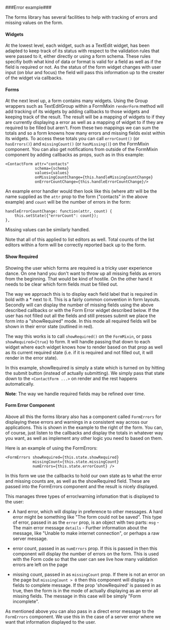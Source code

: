 ###Error example###

The forms library has several facilities to help with tracking of errors and missing values on the form.

#### Widgets ####

At the lowest level, each widget, such as a TextEdit widget, has been adapted to keep track of its status with respect to the validation rules that were passed to it, either directly or using a form schema. These rules specifiy both what kind of data or format is valid for a field as well as if the field is required or not. As the status of the form widget changes with user input (on blur and focus) the field will pass this information up to the creater of the widget via callbacks.

#### Forms ####

At the next level up, a form contains many widgets. Using the Group wrappers such as TextEditGroup within a FormMixin `renderForm` method will add tracking of its widgets by adding callbacks to those widgets and keeping track of the result. The result will be a mapping of widgets to if they are currently displaying a error as well as a mapping of widget to if they are required to be filled but aren't. From these two mappings we can sum the totals and so a form knowns how many errors and missing fields exist within its widgets. To access these totals you can call `errorCount()` (or `hasErrors()`) and `missingCount()` (or `hasMissing()`) on the FormMixin component. You can also get notifications from outside of the FormMixin component by adding callbacks as props, such as in this example:

    <ContactForm attr="contacts"
                 schema={schema}
                 values={values}
                 onMissingCountChange={this.handleMissingCountChange}
                 onErrorCountChange={this.handleErrorCountChange}/>

An example error handler would then look like this (where attr will be the name supplied as the `attr` prop to the form ("contacts" in the above example) and `count` will be the number of errors in the form:

    handleErrorCountChange: function(attr, count) {
        this.setState({"errorCount": count});
    },

Missing values can be similarly handled.

Note that all of this applied to list editors as well. Total counts of the list editors within a form will be correctly reported back up to the form.

#### Show Required ####

Showing the user which forms are required is a tricky user experience dance. On one hand you don't want to throw up all missing fields as errors from the beginning. That would be kind of hostile. On the other hand it needs to be clear which form fields must be filled out.

The way we approach this is to display each field label that is required in bold with a * next to it. This is a fairly common convention in form layouts. Secondly will can display the number of missing fields using the above described callbacks or with the Form Error widget described below. If the user has not filled out all the fields and still presses submit we place the form into a "showRequired" mode. In this mode all required fields will be shown in their error state (outlined in red).

The way this works is to call `showRequired()` on the `FormMixin`, or pass `showRequired={true}` to form. It will handle passing that down to each widget where each widget knows how to render based on that prop as well as its current required state (i.e. if it is required and not filled out, it will render in the error state).

In this example, showRequired is simply a state which is turned on by hitting the submit button (instead of actually submitting). We simply pass that state down to the `<ContactForm ...>` on render and the rest happens automatically.

**Note**: The way we handle required fields may be refined over time.

#### Form Error Component ####

Above all this the forms library also has a component called `FormErrors` for displaying these errors and warnings in a consistent way across our applications. This is shown in the example to the right of the form. You can, of course, just listen to the callbacks and display the totals in whatever way you want, as well as implement any other logic you need to based on them.

Here is an example of using the FormErrors:

    <FormErrors showRequired={this.state.showRequired}
                missingCount={this.state.missingCount}
                numErrors={this.state.errorCount} />

In this form we use the callbacks to hold our own state as to what the error and missing counts are, as well as the showRequired field. These are passed into the FormErrors component and the result is nicely displayed.

This manages three types of error/warning infomation that is displayed to the user:

  - A hard error, which will display in preference to other messages. A hard error
    might be something like "The form could not be saved". This type of error, passed
    in as the `error` prop, is an object with two parts:
       `msg`     - The main error message
       `details` - Further information about the message, like "Unable to make internet connection", or perhaps a raw server message.

  - error count, passed in as `numErrors` prop. If this is passed in then this
    component will display the number of errors on the form. This is used with the
    Form code so that the user can see live how many validation errors are left on
    the page

  - missing count, passed in as `missingCount` prop. If there is not an error on the
    page but `missingCount > 0` then this component will display a n fields to complete
    message. If the prop 'showRequired' is passed in as true, then the form is in the
    mode of actually displaying as an error all missing fields. The message in this
    case will be simply "Form incomplete".

As mentioned above you can also pass in a direct error message to the `FormErrors` component. We use this in the case of a server error where we want that information displayed to the user.


